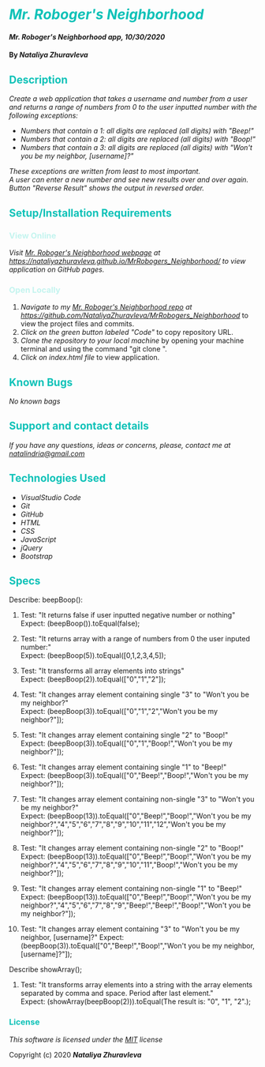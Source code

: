 # <span style="color:#0ec2b8">_Mr. Roboger's Neighborhood_</span>

#### _Mr. Roboger's Neighborhood app, 10/30/2020_

#### By _**Nataliya Zhuravleva**_

## <span style="color:#0ec2b8">Description</span>

_Create a web application that takes a username and number from a user and returns a range of numbers from 0 to the user inputted number with the following exceptions:_

* _Numbers that contain a 1: all digits are replaced (all digits) with "Beep!"_
* _Numbers that contain a 2: all digits are replaced (all digits) with "Boop!"_
* _Numbers that contain a 3: all digits are replaced (all digits) with "Won't you be my neighbor, [username]?"_

_These exceptions are written from least to most important._<br>
_A user can enter a new number and see new results over and over again._<br>
_Button "Reverse Result" shows the output in reversed order._


## <span style="color:#0ec2b8">Setup/Installation Requirements</span>
### <span style="color:#c4f4ef">View Online</span>
_Visit [Mr. Roboger's Neighborhood webpage](https://nataliyazhuravleva.github.io/MrRobogers_Neighborhood/) at https://nataliyazhuravleva.github.io/MrRobogers_Neighborhood/ to view application on GitHub pages._

### <span style="color:#c4f4ef">Open Locally</span>
1. _Navigate to my [Mr. Roboger's Neighborhood repo](https://github.com/NataliyaZhuravleva/MrRobogers_Neighborhood) at https://github.com/NataliyaZhuravleva/MrRobogers_Neighborhood_ to view the project files and commits.
2. _Click on the green button labeled "Code"_ to copy repository URL.
3. _Clone the repository to your local machine_ by opening your machine terminal and using the command "git clone ".
4. _Click on index.html file_ to view application.


## <span style="color:#0ec2b8">Known Bugs</span>

_No known bags_

## <span style="color:#0ec2b8">Support and contact details</span>

_If you have any questions, ideas or concerns, please, contact me at [natalindria@gmail.com](mailto:natalindria@gmail.com)_


## <span style="color:#0ec2b8">Technologies Used</span>

* _VisualStudio Code_
* _Git_
* _GitHub_
* _HTML_
* _CSS_
* _JavaScript_
* _jQuery_
* _Bootstrap_

## <span style="color:#0ec2b8">Specs</span>

Describe: beepBoop():

1. Test: "It returns false if user inputted negative number or nothing"<br>
    Expect: (beepBoop()).toEqual(false);

2. Test: "It returns array with a range of numbers from 0 the user inputed number:"<br>
    Expect: (beepBoop(5)).toEqual([0,1,2,3,4,5]);

3. Test: "It transforms all array elements into strings"<br>
    Expect: (beepBoop(2)).toEqual(["0","1","2"]);

4. Test: "It changes array element containing single "3" to "Won't you be my neighbor?"<br>
    Expect: (beepBoop(3)).toEqual(["0","1","2","Won't you be my neighbor?"]);

5. Test: "It changes array element containing single "2" to "Boop!"<br>
    Expect: (beepBoop(3)).toEqual(["0","1","Boop!","Won't you be my neighbor?"]);   

6. Test: "It changes array element containing single "1" to "Beep!"<br>
    Expect: (beepBoop(3)).toEqual(["0","Beep!","Boop!","Won't you be my neighbor?"]);   

7. Test: "It changes array element containing non-single "3" to "Won't you be my neighbor?"<br>
    Expect: (beepBoop(13)).toEqual(["0","Beep!","Boop!","Won't you be my neighbor?","4","5","6","7","8","9","10","11","12","Won't you be my neighbor?"]);   

8. Test: "It changes array element containing non-single "2" to "Boop!"<br>
    Expect: (beepBoop(13)).toEqual(["0","Beep!","Boop!","Won't you be my neighbor?","4","5","6","7","8","9","10","11","Boop!","Won't you be my neighbor?"]);   

7. Test: "It changes array element containing non-single "1" to "Beep!"<br>
    Expect: (beepBoop(13)).toEqual(["0","Beep!","Boop!","Won't you be my neighbor?","4","5","6","7","8","9","Beep!","Beep!","Boop!","Won't you be my neighbor?"]);   

8. Test: "It changes array element containing "3" to "Won't you be my neighbor, [username]?"
Expect: (beepBoop(3)).toEqual(["0","Beep!","Boop!","Won't you be my neighbor, [username]?"]);   


Describe showArray();

1. Test: "It transforms array elements into a string with the array elements separated by comma and space. Period after last element."<br>
    Expect: (showArray(beepBoop(2))).toEqual(The result is: "0", "1", "2".);


### <span style="color:#0ec2b8">License</span>

*This software is licensed under the [MIT](https://choosealicense.com/licenses/mit/) license*

Copyright (c) 2020 **_Nataliya Zhuravleva_**
